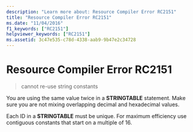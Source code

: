 ```yaml
---
description: "Learn more about: Resource Compiler Error RC2151"
title: "Resource Compiler Error RC2151"
ms.date: "11/04/2016"
f1_keywords: ["RC2151"]
helpviewer_keywords: ["RC2151"]
ms.assetid: 3c47e535-c78d-4338-aab9-9b47e2c34728
---
```

# Resource Compiler Error RC2151

> cannot re-use string constants

You are using the same value twice in a **STRINGTABLE** statement. Make sure you are not mixing overlapping decimal and hexadecimal values.

Each ID in a **STRINGTABLE** must be unique. For maximum efficiency use contiguous constants that start on a multiple of 16.
